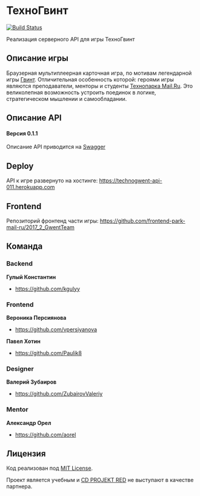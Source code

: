 # ТехноГвинт

[![Build Status](https://travis-ci.org/java-park-mail-ru/Gwent-09-2017.svg?branch=dev)](https://travis-ci.org/java-park-mail-ru/Gwent-09-2017)

Реализация серверного API для игры ТехноГвинт

## Описание игры

Браузерная мультиплеерная карточная игра, по мотивам легендарной игры [Гвинт](https://www.playgwent.com).
Отличительная особенность которой: героями игры являются преподаватели, менторы и студенты [Технопарка Mail.Ru](https://park.mail.ru).
Это великолепная возможность устроить поединок в логике, стратегическом мышлении и самообладании.

## Описание API

#### Версия 0.1.1

Описание API приводится на [Swagger](https://app.swaggerhub.com/apis/GwentTeam/TechnoGwentAPI/0.1.0)

## Deploy

API к игре развернуто на хостинге: <https://technogwent-api-011.herokuapp.com>

## Frontend

Репозиторий фронтенд части игры: <https://github.com/frontend-park-mail-ru/2017_2_GwentTeam>

## Команда

### Backend

**Гулый Константин**

* <https://github.com/kgulyy>

### Frontend

**Вероника Персиянова**

* <https://github.com/vpersiyanova>

**Павел Хотин**

* <https://github.com/Paulik8>

### Designer

**Валерий Зубаиров**

* <https://github.com/ZubairovValeriy>

### Mentor

**Александр Орел**

* <https://github.com/aorel>

## Лицензия

Код реализован под [MIT License](LICENSE.md).

Проект является учебным и [CD PROJEKT RED](http://en.cdprojektred.com/) не выступают в качестве партнера.
